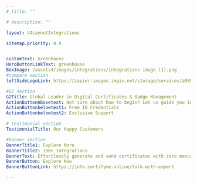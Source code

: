 ```yaml
---
# title: ""

# description: ""

layout: V4LayoutIntegrations

sitemap.priority: 0.9


customText: Greenhouse
HeroButtonLinkText: greenhouse
BoxImage: /assets4/images/integrations/integrations image (1).png
#compare section
leftSideLogoLink: https://zapier-images.imgix.net/storage/services/a089e0eaf009d853700c6fa8c9e40157.png?auto=format&ixlib=react-9.8.0&fit=crop&q=50&w=60&h=60&dpr=1

#G2 section
G2Title: Global Leader in Digital Certificates & Badge Management
ActionButtonAbovetext: Not sure about how to begin? Let us guide you in the right direction!
ActionButtonbelowtext1: Free 10 Credentials
ActionButtonbelowtext2: Exclusive Support

# testimonial section
TestimonialTitle: Our Happy Customers   

#banner section
BannerTitle1: Explore More
BannerTitle2: 150+ Integrations
BannerText: Effortlessly generate and send certificates with zero manual intervention using the most advanced digital credential management software of 2023.
BannerButton: Explore Now
BannerButtonLink: https://info.certifyme.online/talk-with-expert

---
```


